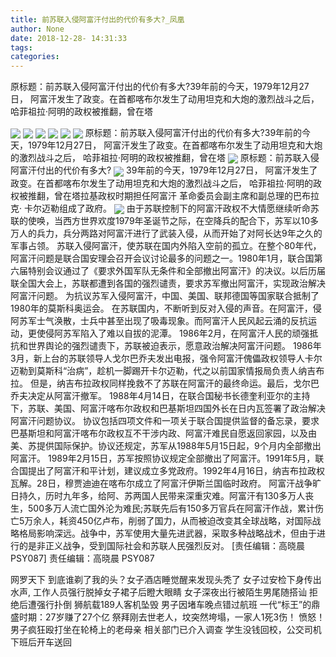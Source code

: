 ```yaml
---
title: 前苏联入侵阿富汗付出的代价有多大?_凤凰
author: None
date: 2018-12-28- 14:31:33
tags: 
categories: 
---
```

原标题：前苏联入侵阿富汗付出的代价有多大?39年前的今天，1979年12月27日， 阿富汗发生了政变。在首都喀布尔发生了动用坦克和大炮的激烈战斗之后， 哈菲祖拉·阿明的政权被推翻，曾在塔
<!-- more -->
                                
<img align="center" border="0" src="http://p1.ifengimg.com/a/2018_37/b1595fc7af57ef4_size19_w750_h172.gif" />
                                            
<img align="center" border="0" src="http://e0.ifengimg.com/05/2018/1227/D77695234410A44DAFC5B1C6CF537E199055C087_size51_w545_h331.jpeg" />
                                    
<img align="center" border="0" src="http://d.ifengimg.com/w600/e0.ifengimg.com/10/2018/1227/916C39D2292F5F3D866A6BFF9F859055518D220F_size64_w671_h366.jpeg" />
                            
<img align="center" border="0" src="http://e0.ifengimg.com/11/2018/1227/51AA3C16EF3C7BF5B968601A295DACA5934B3EC7_size51_w587_h351.jpeg" />
<img align="center" border="0" src="http://p2.ifengimg.com/a/2018_37/253d1eccaf46f38_size55_w1667_h104.jpg" />
<img align="center" border="0" src="http://p3.ifengimg.com/a/2018_49/a64cd6a00abc394_size348_w531_h705.jpg" />
原标题：前苏联入侵阿富汗付出的代价有多大?39年前的今天，1979年12月27日， 阿富汗发生了政变。在首都喀布尔发生了动用坦克和大炮的激烈战斗之后， 哈菲祖拉·阿明的政权被推翻，曾在塔
<img align="center" border="0" src="http://p0.ifengimg.com/a/2018_51/b8efb7a0a266d7b_size229_w600_h755.jpg" />
原标题：前苏联入侵阿富汗付出的代价有多大?
<img align="center" border="0" src="http://p3.ifengimg.com/a/2018_50/8f2d1a9637ac61d_size107_w750_h230.gif" />
39年前的今天，1979年12月27日， 阿富汗发生了政变。在首都喀布尔发生了动用坦克和大炮的激烈战斗之后， 哈菲祖拉·阿明的政权被推翻，曾在塔拉基政权时期担任阿富汗 革命委员会副主席和副总理的巴布拉克· 卡尔迈勒组成了政府。
<img align="center" border="0" src="http://p2.ifengimg.com/a/2016/0810/204c433878d5cf9size1_w16_h16.png" />
由于苏联控制下的阿富汗政权不大情愿继续听命苏联的使唤，当西方世界欢度1979年圣诞节之际，在空降兵的配合下，苏军以10多万人的兵力，兵分两路对阿富汗进行了武装入侵，从而开始了对阿长达9年之久的军事占领。
苏联入侵阿富汗，使苏联在国内外陷入空前的孤立。在整个80年代，阿富汗问题是联合国安理会召开会议讨论最多的问题之一。1980年1月，联合国第六届特别会议通过了《要求外国军队无条件和全部撤出阿富汗》的决议。以后历届联全国大会上，苏联都遭到各国的强烈谴责，要求苏军撤出阿富汗，实现政治解决阿富汗问题。
为抗议苏军入侵阿富汗，中国、美国、联邦德国等国家联合抵制了1980年的莫斯科奥运会。
在苏联国内，不断听到反对入侵的声音。在阿富汗，侵阿苏军士气涣散，士兵中甚至出现了吸毒现象。而阿富汗人民风起云涌的反抗运动，更使侵阿苏军陷入了难以自拔的泥潭。
1986年2月，在阿富汗人民的顽强抵抗和世界舆论的强烈谴责下，苏联被迫表示，愿意政治解决阿富汗问题。
1986年3月，新上台的苏联领导人戈尔巴乔夫发出电报，强令阿富汗傀儡政权领导人卡尔迈勒到莫斯科“治病”，趁机一脚踢开卡尔迈勒，代之以前国家情报局负责人纳吉布拉。
但是，纳吉布拉政权同样挽救不了苏联在阿富汗的最终命运。最后，戈尔巴乔夫决定从阿富汗撤军。
1988年4月14日，在联合国秘书长德奎利亚尔的主持下，苏联、美国、阿富汗喀布尔政权和巴基斯坦四国外长在日内瓦签署了政治解决阿富汗问题协议。
协议包括四项文件和一项关于联合国提供监督的备忘录，要求巴基斯坦和阿富汗喀布尔政权互不干涉内政、阿富汗难民自愿返回家园，以及由美、苏提供国际保护。协议还规定，苏军从1988年5月15日起，9个月内全部撤出阿富汗。
1989年2月15日，苏军按照协议规定全部撤出了阿富汗。1991年5月，联合国提出了阿富汗和平计划，建议成立多党政府。1992年4月16日，纳吉布拉政权瓦解。28日，穆贾迪迪在喀布尔成立了阿富汗伊斯兰国临时政府。
阿富汗战争旷日持久，历时九年多，给阿、苏两国人民带来深重灾难。阿富汗有130多万人丧生，500多万人流亡国外沦为难民;苏联先后有150多万官兵在阿富汗作战，累计伤亡5万余人，耗资450亿卢布，削弱了国力，从而被迫改变其全球战略，对国际战略格局影响深远。战争中，苏军使用大量先进武器，采取多种战略战术，但由于进行的是非正义战争，受到国际社会和苏联人民强烈反对。
                                [责任编辑：高晓晨                                    PSY087]                            
                                责任编辑：高晓晨                                    PSY087                            
                                                            
网罗天下
到底谁剃了我的头？女子酒店睡觉醒来发现头秃了
女子过安检下身传出水声, 工作人员强行脱掉女子裙子后瞪大眼睛
女子深夜出行被陌生男尾随搭讪 拒绝后遭强行扑倒
狮航载189人客机坠毁 男子因堵车晚点错过航班
一代“标王”的鼎盛时期：27岁赚了27个亿
祭拜刚去世老人，坟突然垮塌，一家人1死3伤！
愤怒！男子疯狂殴打坐在轮椅上的老母亲 相关部门已介入调查
学生没钱回校，公交司机下班后开车送回
